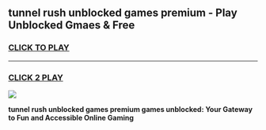 
## tunnel rush unblocked games premium - Play Unblocked Gmaes & Free
<h3>
<a href="https://news.freeplayer.one?title=tunnel_rush_unblocked_games_premium&ref=16F">CLICK TO PLAY</a></h3>
<hr>

<h3>
<a href="https://news.freeplayer.one?title=tunnel_rush_unblocked_games_premium&ref=16F">CLICK 2 PLAY</a>
  
</h3>

<a href="https://news.freeplayer.one?title=tunnel_rush_unblocked_games_premium&ref=16F/"><img src="https://clearcache.store/games.png"></a>


**tunnel rush unblocked games premium games unblocked: Your Gateway to Fun and Accessible Online Gaming**

